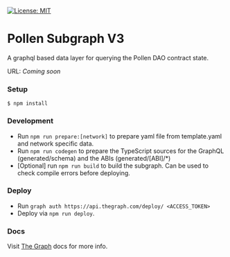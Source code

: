 [![License: MIT](https://img.shields.io/badge/License-MIT-yellow.svg)](LICENSE)

# Pollen Subgraph V3

A graphql based data layer for querying the Pollen DAO contract state.

URL: _Coming soon_

### Setup

`$ npm install`

### Development

- Run `npm run prepare:[network]` to prepare yaml file from template.yaml and network specific data.
- Run `npm run codegen` to prepare the TypeScript sources for the GraphQL (generated/schema) and the ABIs (generated/[ABI]/\*)
- [Optional] run `npm run build` to build the subgraph. Can be used to check compile errors before deploying.

### Deploy

- Run `graph auth https://api.thegraph.com/deploy/ <ACCESS_TOKEN>`
- Deploy via `npm run deploy`.

### Docs

Visit [The Graph](https://thegraph.com/docs) docs for more info.
